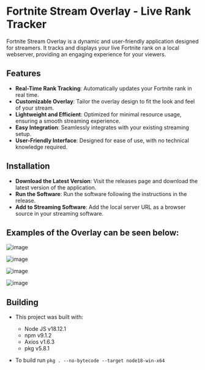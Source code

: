 # Fortnite Stream Overlay - Live Rank Tracker
Fortnite Stream Overlay is a dynamic and user-friendly application designed for streamers. It tracks and displays your live Fortnite rank on a local webserver, providing an engaging experience for your viewers.
## Features
- **Real-Time Rank Tracking**: Automatically updates your Fortnite rank in real time.
- **Customizable Overlay**: Tailor the overlay design to fit the look and feel of your stream.
- **Lightweight and Efficient**: Optimized for minimal resource usage, ensuring a smooth streaming experience.
- **Easy Integration**: Seamlessly integrates with your existing streaming setup.
- **User-Friendly Interface**: Designed for ease of use, with no technical knowledge required.

## Installation
- **Download the Latest Version**: Visit the releases page and download the latest version of the application.
- **Run the Software**: Run the software following the instructions in the release.
- **Add to Streaming Software**: Add the local server URL as a browser source in your streaming software.

## Examples of the Overlay can be seen below:

![image](https://github.com/chrisrca/Rank-Display/assets/104008364/5f71bdf2-ccf3-4e94-8a53-698f0bdea51c)

![image](https://github.com/chrisrca/Rank-Display/assets/104008364/96453c7b-20d4-454b-97d6-7828e6882714)

![image](https://github.com/chrisrca/Rank-Display/assets/104008364/0c3e4edc-f5b0-43b5-a46c-8b0f9973560a)

![image](https://github.com/chrisrca/Rank-Display/assets/104008364/0bb9666f-49af-4e51-965a-979a5abdda8b)

## Building
- This project was built with:
  
  - Node JS v18.12.1
  - npm v9.1.2
  - Axios v1.6.3
  - pkg v5.8.1
 
- To build run ```pkg . --no-bytecode --target node18-win-x64```
